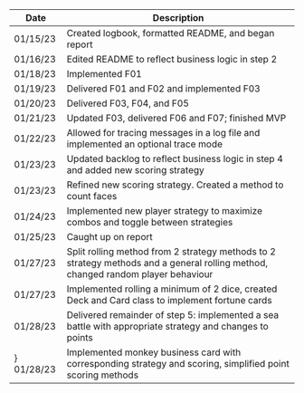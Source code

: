 | Date     | Description                                                                                                                      |
|----------|----------------------------------------------------------------------------------------------------------------------------------|
| 01/15/23 | Created logbook, formatted README, and began report                                                                              |
| 01/16/23 | Edited README to reflect business logic in step 2                                                                                |
| 01/18/23 | Implemented F01                                                                                                                  |
| 01/19/23 | Delivered F01 and F02 and implemented F03                                                                                        |
| 01/20/23 | Delivered F03, F04, and F05                                                                                                      |
| 01/21/23 | Updated F03, delivered F06 and F07; finished MVP                                                                                 |
| 01/22/23 | Allowed for tracing messages in a log file and implemented an optional trace mode                                                |
| 01/23/23 | Updated backlog to reflect business logic in step 4 and added new scoring strategy                                               |
| 01/23/23 | Refined new scoring strategy. Created a method to count faces                                                                    |
| 01/24/23 | Implemented new player strategy to maximize combos and toggle between strategies                                                 |
| 01/25/23 | Caught up on report                                                                                                              |
| 01/27/23 | Split rolling method from 2 strategy methods to 2 strategy methods and a general rolling method, changed random player behaviour |
| 01/27/23 | Implemented rolling a minimum of 2 dice, created Deck and Card class to implement fortune cards                                  |
| 01/28/23 | Delivered remainder of step 5: implemented a sea battle with appropriate strategy and changes to points                          |
} 01/28/23 | Implemented monkey business card with corresponding strategy and scoring, simplified point scoring methods